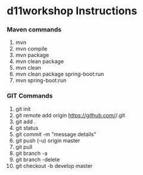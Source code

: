 # d11workshop Instructions

### Maven commands
1. mvn
2. mvn compile
3. mvn package
4. mvn clean package 
5. mvn clean
6. mvn clean package spring-boot:run
7. mvn spring-boot:run

### GIT Commands
1. git init
2. git remote add origin https://github.com/<username>/<projectname>.git
3. git add .
4. git status
5. git commit -m "message details"
6. git push (-u) origin master
7. git pull <remote> <local repo>
8. git branch -a
9. git branch -delete <branch name>
10. git checkout -b develop master